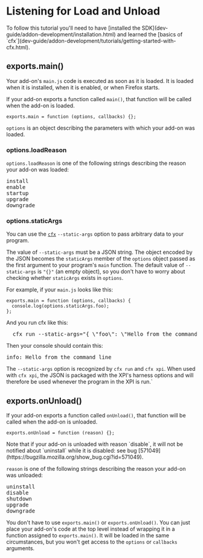 # Listening for Load and Unload #

<span class="aside">
To follow this tutorial you'll need to have
[installed the SDK](dev-guide/addon-development/installation.html)
and learned the
[basics of `cfx`](dev-guide/addon-development/tutorials/getting-started-with-cfx.html).
</span>

## exports.main() ##

Your add-on's `main.js` code is executed as soon as it is loaded. It is loaded
when it is installed, when it is enabled, or when Firefox starts.

If your add-on exports a function called `main()`, that function will be
called when the add-on is loaded.

    exports.main = function (options, callbacks) {};

`options` is an object describing the parameters with which your add-on was
loaded.

### options.loadReason ###

`options.loadReason` is one of the following strings
describing the reason your add-on was loaded: 

<pre>
install
enable
startup
upgrade
downgrade
</pre>

### options.staticArgs ###

You can use the [`cfx`](dev-guide/addon-development/cfx-tool.html)
`--static-args` option to pass arbitrary data to your
program.

The value of `--static-args` must be a JSON string. The object encoded by the
JSON becomes the `staticArgs` member of the `options` object passed as the
first argument to your program's `main` function. The default value of
`--static-args` is `"{}"` (an empty object), so you don't have to worry about
checking whether `staticArgs` exists in `options`.

For example, if your `main.js` looks like this:

    exports.main = function (options, callbacks) {
      console.log(options.staticArgs.foo);
    };

And you run cfx like this:

<pre>
  cfx run --static-args="{ \"foo\": \"Hello from the command line\" }"
</pre>

Then your console should contain this:

<pre>
info: Hello from the command line
</pre>

The `--static-args` option is recognized by `cfx run` and `cfx xpi`.
When used with `cfx xpi`, the JSON is packaged with the XPI's harness options
and will therefore be used whenever the program in the XPI is run.`

## exports.onUnload() ##

If your add-on exports a function called `onUnload()`, that function
will be called when the add-on is unloaded.

    exports.onUnload = function (reason) {};

<span class="aside">
Note that if your add-on is unloaded with reason `disable`, it will not be
notified about `uninstall` while it is disabled: see
bug [571049](https://bugzilla.mozilla.org/show_bug.cgi?id=571049).
</span>

`reason` is one of the following strings describing the reason your add-on was
unloaded:

<pre>
uninstall
disable
shutdown
upgrade
downgrade
</pre>

You don't have to use `exports.main()` or `exports.onUnload()`. You can just place
your add-on's code at the top level instead of wrapping it in a function
assigned to `exports.main()`. It will be loaded in the same circumstances, but
you won't get access to the `options` or `callbacks` arguments.
